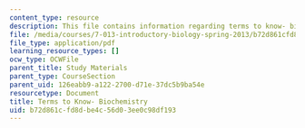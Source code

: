 ```yaml
---
content_type: resource
description: This file contains information regarding terms to know- biochemistry.
file: /media/courses/7-013-introductory-biology-spring-2013/b72d861cfd8dbe4c56d03ee0c98df193_MIT7_013S13_Biochemistry.pdf
file_type: application/pdf
learning_resource_types: []
ocw_type: OCWFile
parent_title: Study Materials
parent_type: CourseSection
parent_uid: 126eabb9-a122-2700-d71e-37dc5b9ba54e
resourcetype: Document
title: Terms to Know- Biochemistry
uid: b72d861c-fd8d-be4c-56d0-3ee0c98df193
---
```

